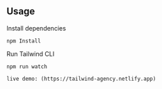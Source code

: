 ## Usage

Install dependencies

```
npm Install
```

Run Tailwind CLI

```
npm run watch
```
```
live demo: (https://tailwind-agency.netlify.app)
```

